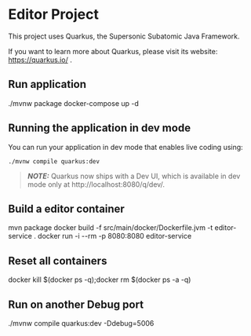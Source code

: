 # Editor Project

This project uses Quarkus, the Supersonic Subatomic Java Framework.

If you want to learn more about Quarkus, please visit its website: https://quarkus.io/ .

## Run application
./mvnw package
docker-compose up -d

## Running the application in dev mode

You can run your application in dev mode that enables live coding using:
```shell script
./mvnw compile quarkus:dev
```

> **_NOTE:_**  Quarkus now ships with a Dev UI, which is available in dev mode only at http://localhost:8080/q/dev/.

## Build a editor container

mvn package
docker build -f src/main/docker/Dockerfile.jvm -t editor-service .
docker run -i --rm -p 8080:8080 editor-service
## Reset all containers

docker kill $(docker ps -q);docker rm $(docker ps -a -q)

## Run on another Debug port

./mvnw compile quarkus:dev -Ddebug=5006
